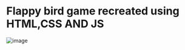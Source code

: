 <h1>Flappy bird game recreated using HTML,CSS AND JS</h1>

![image](https://github.com/Arunsp03/Flappy-Bird/assets/115410640/a8526365-4d52-44c3-8b6b-9543d5be45c6)

